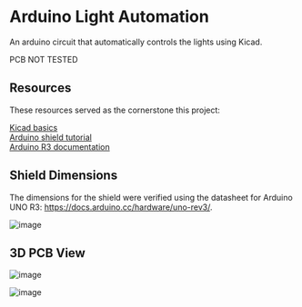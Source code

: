 # Arduino Light Automation
 An arduino circuit that automatically controls the lights using Kicad.

 PCB NOT TESTED

## Resources
 These resources served as the cornerstone this project:<br />

 [Kicad basics](https://youtu.be/szu8dJoyikA?si=gNZHXsxOV4JxI1gA)<br />
 [Arduino shield tutorial](https://youtu.be/ou_qRzNHZrw?si=L-_wdsPanHBMj-uL)<br />
 [Arduino R3 documentation](https://docs.arduino.cc/hardware/uno-rev3/)<br />
 

## Shield Dimensions
 The dimensions for the shield were verified using the datasheet for Arduino UNO R3: https://docs.arduino.cc/hardware/uno-rev3/.
 
 ![image](https://github.com/user-attachments/assets/98c50eeb-5e1b-46cc-9a67-6fe9e538a89b)


## 3D PCB View

![image](https://github.com/user-attachments/assets/c88b8395-b543-4279-9987-ea0e17a1db6f)

![image](https://github.com/user-attachments/assets/49ee9f99-0341-4d52-b741-89da51cdc287)


 
 


 

 
